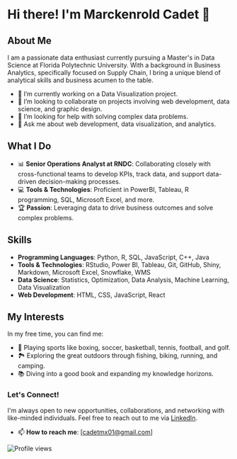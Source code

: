 # Hi there! I'm Marckenrold Cadet 👋

## About Me
I am a passionate data enthusiast currently pursuing a Master's in Data Science at Florida Polytechnic University. With a background in Business Analytics, specifically focused on Supply Chain, I bring a unique blend of analytical skills and business acumen to the table.

- 🔭 I’m currently working on a Data Visualization project.
- 👯 I’m looking to collaborate on projects involving web development, data science, and graphic design.
- 🤔 I’m looking for help with solving complex data problems.
- 💬 Ask me about web development, data visualization, and analytics.

## What I Do
- 📊 **Senior Operations Analyst at RNDC**: Collaborating closely with cross-functional teams to develop KPIs, track data, and support data-driven decision-making processes.
- 💻 **Tools & Technologies**: Proficient in PowerBI, Tableau, R programming, SQL, Microsoft Excel, and more.
- 🏆 **Passion**: Leveraging data to drive business outcomes and solve complex problems.

## Skills
- **Programming Languages**: Python, R, SQL, JavaScript, C++, Java
- **Tools & Technologies**: RStudio, Power BI, Tableau, Git, GitHub, Shiny, Markdown, Microsoft Excel, Snowflake, WMS
- **Data Science**: Statistics, Optimization, Data Analysis, Machine Learning, Data Visualization
- **Web Development**: HTML, CSS, JavaScript, React

## My Interests
In my free time, you can find me:

- 🥊 Playing sports like boxing, soccer, basketball, tennis, football, and golf.
- 🏞️ Exploring the great outdoors through fishing, biking, running, and camping.
- 📚 Diving into a good book and expanding my knowledge horizons.

### Let's Connect!
I'm always open to new opportunities, collaborations, and networking with like-minded individuals. Feel free to reach out to me via [LinkedIn](https://www.linkedin.com/in/cadetm).

- 📫 **How to reach me**: [cadetmx01@gmail.com]

![Profile views](https://komarev.com/ghpvc/?username=marckenroldcadet&color=blue)
